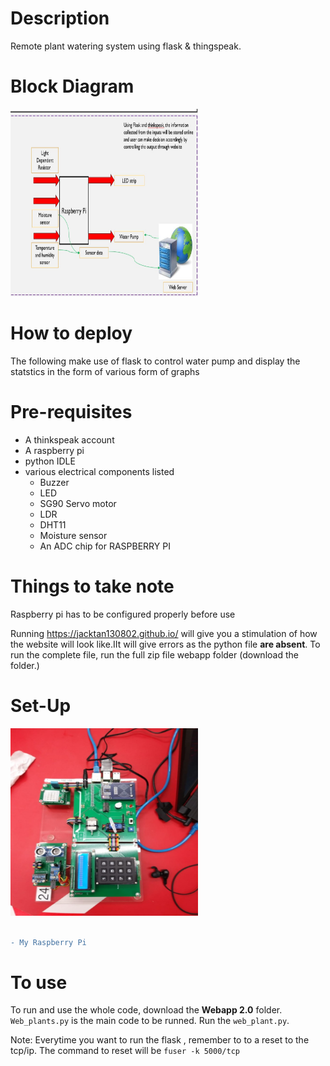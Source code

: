 # Description
Remote plant watering system using flask & thingspeak.
<!-- <h1> Description <h1> -->

# Block Diagram 
<img src = "20e7f42e-b4b8-44ad-96c1-33a635906ec2.jfif" height="300" width="300" alt="blockdiagram"> 


# How to deploy
 The following make use of flask to control water pump and display the statstics in the form of various form of graphs
 

  # Pre-requisites 
- A thinkspeak account 
- A raspberry pi 
- python IDLE 
- various electrical components listed
    - Buzzer
    - LED
    - SG90 Servo motor
    - LDR
    - DHT11
    - Moisture sensor
    - An ADC chip for RASPBERRY PI
 <!--<p align = "center" > for aligning images-->  
 # Things to take note
  Raspberry pi has to be configured properly before use 
 
 Running https://jacktan130802.github.io/ will give you a stimulation of how the website will look like.IIt will give errors as the python file **are absent**. To run the complete file, run the full zip file webapp folder (download the folder.)
<!-- copy paste exact link inside can already--!>


<!--<div align="center">![raspberry](https://user-images.githubusercontent.com/62325379/108713202-d9656100-7552-11eb-92cd-bd8feec0a025.jpg)  </div>
<!-- copy paste image to issue and get this link from there -->

# Set-Up
<img src = "9d7acc64-3dfb-4c07-a1a7-cbc0cc3be9d1.jfif" height="300" width="300" alt="raspberry"> 

<br>
<br>


```diff
- My Raspberry Pi
```


# To use
To run and use the whole code, download the **Webapp 2.0** folder. `Web_plants.py` is the main code to be runned. Run the `web_plant.py`. 



Note: Everytime you want to run the flask , remember to to a reset to the tcp/ip. The command to reset will be `fuser -k 5000/tcp`
